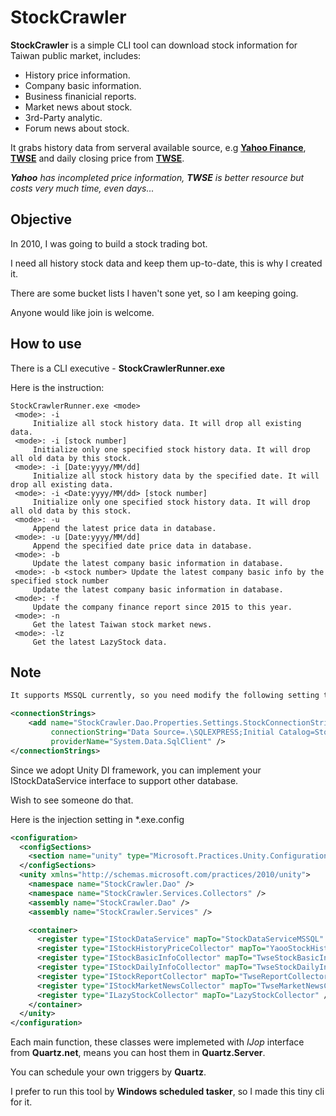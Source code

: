 # StockCrawler

**StockCrawler** is a simple CLI tool can download stock information for Taiwan public market, includes:

- History price information.
- Company basic information.
- Business finanicial reports.
- Market news about stock.
- 3rd-Party analytic.
- Forum news about stock.

It grabs history data from serveral available source, e.g **[Yahoo Finance](http://finance.yahoo.com)**, **[TWSE](http://www.twse.com.tw)** and daily closing price from **[TWSE](http://www.twse.com.tw)**.

***Yahoo** has incompleted price information, **TWSE** is better resource but costs very much time, even days...*
## Objective

In 2010, I was going to build a stock trading bot. 

I need all history stock data and keep them up-to-date, this is why I created it.

There are some bucket lists I haven't sone yet, so I am keeping going.

Anyone would like join is welcome.

## How to use

There is a CLI executive - **StockCrawlerRunner.exe**

Here is the instruction:

```
StockCrawlerRunner.exe <mode>
 <mode>: -i
     Initialize all stock history data. It will drop all existing data.
 <mode>: -i [stock number]
     Initialize only one specified stock history data. It will drop all old data by this stock.
 <mode>: -i [Date:yyyy/MM/dd]
     Initialize all stock history data by the specified date. It will drop all existing data.
 <mode>: -i <Date:yyyy/MM/dd> [stock number]
     Initialize only one specified stock history data. It will drop all old data by this stock.
 <mode>: -u
     Append the latest price data in database.
 <mode>: -u [Date:yyyy/MM/dd]
     Append the specified date price data in database.
 <mode>: -b
     Update the latest company basic information in database.
 <mode>: -b <stock number> Update the latest company basic info by the specified stock number
     Update the latest company basic information in database.
 <mode>: -f
     Update the company finance report since 2015 to this year.
 <mode>: -n
     Get the latest Taiwan stock market news.
 <mode>: -lz
     Get the latest LazyStock data.
```

## Note

```xml
It supports MSSQL currently, so you need modify the following setting to connect your own database.

<connectionStrings>
    <add name="StockCrawler.Dao.Properties.Settings.StockConnectionString" 
         connectionString="Data Source=.\SQLEXPRESS;Initial Catalog=Stock;Integrated Security=True" 
         providerName="System.Data.SqlClient" />
</connectionStrings>
```
Since we adopt Unity DI framework, you can implement your IStockDataService interface to support other database.

Wish to see someone do that.

Here is the injection setting in *.exe.config

```xml
<configuration>
  <configSections>
    <section name="unity" type="Microsoft.Practices.Unity.Configuration.UnityConfigurationSection, Unity.Configuration"/>
  </configSections>
  <unity xmlns="http://schemas.microsoft.com/practices/2010/unity">
    <namespace name="StockCrawler.Dao" />
    <namespace name="StockCrawler.Services.Collectors" />
    <assembly name="StockCrawler.Dao" />
    <assembly name="StockCrawler.Services" />

    <container>
      <register type="IStockDataService" mapTo="StockDataServiceMSSQL" />
      <register type="IStockHistoryPriceCollector" mapTo="YaooStockHistoryPriceCollector" />
      <register type="IStockBasicInfoCollector" mapTo="TwseStockBasicInfoCollector" />
      <register type="IStockDailyInfoCollector" mapTo="TwseStockDailyInfoCollector" />
      <register type="IStockReportCollector" mapTo="TwseReportCollector" />
      <register type="IStockMarketNewsCollector" mapTo="TwseMarketNewsCollector" />
      <register type="ILazyStockCollector" mapTo="LazyStockCollector" />
    </container>
  </unity>
</configuration>
```
Each main function, these classes were implemeted with *IJop* interface from **Quartz.net**, means you can host them in **Quartz.Server**.

You can schedule your own triggers by **Quartz**.

I prefer to run this tool by **Windows scheduled tasker**, so I made this tiny cli for it.
